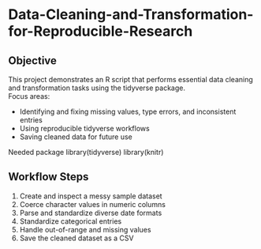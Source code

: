 # Data-Cleaning-and-Transformation-for-Reproducible-Research
## Objective
This project demonstrates an R script that performs essential data cleaning and transformation tasks using the tidyverse package.  
Focus areas:
- Identifying and fixing missing values, type errors, and inconsistent entries
- Using reproducible tidyverse workflows
- Saving cleaned data for future use

Needed package
library(tidyverse)
library(knitr)

## Workflow Steps
1. Create and inspect a messy sample dataset
2. Coerce character values in numeric columns
3. Parse and standardize diverse date formats
4. Standardize categorical entries
5. Handle out-of-range and missing values
6. Save the cleaned dataset as a CSV
